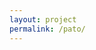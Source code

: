 ```yaml
---
layout: project
permalink: /pato/
---
```

<html>
  <head>
     <title>Assisted Teleoperation for Scalable Robot Data Collection</title>
  </head>
  <body>
    <script src="/assets/projects/p_pato/redirect.js">
    <img src="/assets/projects/gridbanner.jpg" width="100%">
    <p> Redirect to https://clvrai.github.io/pato </p>

    <footer class="site-footer h-card">
      <data class="u-url" href="{{ "/" | relative_url }}"></data>

      <div class="wrapper">

      <div class="footer-col-wrapper">
        Developed by Members of <a href='/'>CLVR</a> | Copyright CLVR {{ site.time | date: '%Y' }} 
      </div>

      </div>
    </footer>
  </body>
</html>
